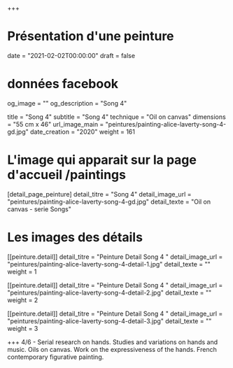 +++
# Présentation d'une peinture
date = "2021-02-02T00:00:00"
draft = false

# données facebook
og_image = ""
og_description = "Song 4"

title = "Song 4"
subtitle = "Song 4"
technique = "Oil on canvas"
dimensions = "55 cm x 46"
url_image_main = "peintures/painting-alice-laverty-song-4-gd.jpg"
date_creation = "2020"
weight = 161

# L'image qui apparait sur la page d'accueil /paintings
[detail_page_peinture]
detail_titre = "Song 4"
detail_image_url = "peintures/painting-alice-laverty-song-4-gd.jpg"
detail_texte = "Oil on canvas - serie Songs"

# Les images des détails
[[peinture.detail]]
detail_titre = "Peinture Detail Song 4 "
detail_image_url = "peintures/painting-alice-laverty-song-4-detail-1.jpg"
detail_texte = ""
weight = 1

[[peinture.detail]]
detail_titre = "Peinture Detail Song 4 "
detail_image_url = "peintures/painting-alice-laverty-song-4-detail-2.jpg"
detail_texte = ""
weight = 2

[[peinture.detail]]
detail_titre = "Peinture Detail Song 4 "
detail_image_url = "peintures/painting-alice-laverty-song-4-detail-3.jpg"
detail_texte = ""
weight = 3

+++
4/6 - Serial research on hands. Studies and variations on hands and music. Oils on canvas. Work on the expressiveness of the hands. French contemporary figurative painting.

